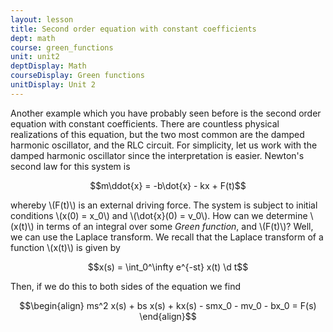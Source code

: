 ```yaml
---
layout: lesson
title: Second order equation with constant coefficients 
dept: math
course: green_functions
unit: unit2
deptDisplay: Math
courseDisplay: Green functions
unitDisplay: Unit 2
---
```

Another example which you have probably seen before is the second order equation with constant coefficients. There are countless physical realizations of this equation, but the two most common are the damped harmonic oscillator, and the RLC circuit. For simplicity, let us work with the damped harmonic oscillator since the interpretation is easier. Newton's second law for this system is 

$$m\ddot{x} = -b\dot{x} - kx + F(t)$$

whereby \\(F(t)\\) is an external driving force. The system is subject to initial conditions \\(x(0) = x\_0\\) and \\(\dot{x}(0) = v\_0\\). How can we determine \\(x(t)\\) in terms of an integral over some <i>Green function</i>, and \\(F(t)\\)? Well, we can use the Laplace transform. We recall that the Laplace transform of a function \\(x(t)\\) is given by 

$$x(s) = \int_0^\infty e^{-st} x(t) \d t$$

Then, if we do this to both sides of the equation we find 

$$\begin{align}
ms^2 x(s) + bs x(s) + kx(s) - smx_0 - mv_0 - bx_0 = F(s)
\end{align}$$









